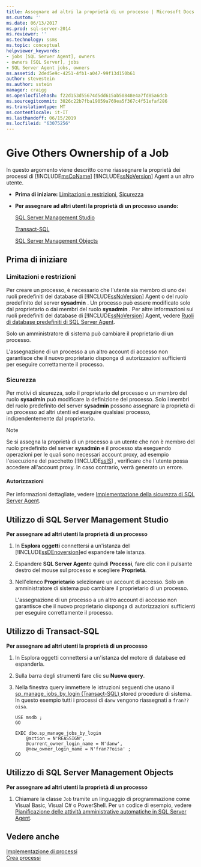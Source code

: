 ```yaml
---
title: Assegnare ad altri la proprietà di un processo | Microsoft Docs
ms.custom: ''
ms.date: 06/13/2017
ms.prod: sql-server-2014
ms.reviewer: ''
ms.technology: ssms
ms.topic: conceptual
helpviewer_keywords:
- jobs [SQL Server Agent], owners
- owners [SQL Server], jobs
- SQL Server Agent jobs, owners
ms.assetid: 2ded5e9c-4251-4fb1-a047-99f13d150b61
author: stevestein
ms.author: sstein
manager: craigg
ms.openlocfilehash: f22d153d55674d5dd615ab50848e4a7fd85a6dcb
ms.sourcegitcommit: 3026c22b7fba19059a769ea5f367c4f51efaf286
ms.translationtype: MT
ms.contentlocale: it-IT
ms.lasthandoff: 06/15/2019
ms.locfileid: "63075256"
---
```

# <a name="give-others-ownership-of-a-job"></a>Give Others Ownership of a Job
  In questo argomento viene descritto come riassegnare la proprietà dei processi di [!INCLUDE[msCoName](../../includes/msconame-md.md)] [!INCLUDE[ssNoVersion](../../includes/ssnoversion-md.md)] Agent a un altro utente.  
  
-   **Prima di iniziare:**  [Limitazioni e restrizioni](#Restrictions), [Sicurezza](#Security)  
  
-   **Per assegnare ad altri utenti la proprietà di un processo usando:**  
  
     [SQL Server Management Studio](#SSMSProc2)  
  
     [Transact-SQL](#TsqlProc2)  
  
     [SQL Server Management Objects](#SMOProc2)  
  
##  <a name="BeforeYouBegin"></a> Prima di iniziare  
  
###  <a name="Restrictions"></a> Limitazioni e restrizioni  
 Per creare un processo, è necessario che l'utente sia membro di uno dei ruoli predefiniti del database di [!INCLUDE[ssNoVersion](../../includes/ssnoversion-md.md)] Agent o del ruolo predefinito del server **sysadmin** . Un processo può essere modificato solo dal proprietario o dai membri del ruolo **sysadmin** . Per altre informazioni sui ruoli predefiniti del database di [!INCLUDE[ssNoVersion](../../includes/ssnoversion-md.md)] Agent, vedere [Ruoli di database predefiniti di SQL Server Agent](sql-server-agent-fixed-database-roles.md).  
  
 Solo un amministratore di sistema può cambiare il proprietario di un processo.  
  
 L'assegnazione di un processo a un altro account di accesso non garantisce che il nuovo proprietario disponga di autorizzazioni sufficienti per eseguire correttamente il processo.  
  
###  <a name="Security"></a> Sicurezza  
 Per motivi di sicurezza, solo il proprietario del processo o un membro del ruolo **sysadmin** può modificare la definizione del processo. Solo i membri del ruolo predefinito del server **sysadmin** possono assegnare la proprietà di un processo ad altri utenti ed eseguire qualsiasi processo, indipendentemente dal proprietario.  
  
> [!NOTE]  
>  Se si assegna la proprietà di un processo a un utente che non è membro del ruolo predefinito del server **sysadmin** e il processo sta eseguendo operazioni per le quali sono necessari account proxy, ad esempio l'esecuzione del pacchetto [!INCLUDE[ssIS](../../includes/ssis-md.md)] , verificare che l'utente possa accedere all'account proxy. In caso contrario, verrà generato un errore.  
  
####  <a name="Permissions"></a> Autorizzazioni  
 Per informazioni dettagliate, vedere [Implementazione della sicurezza di SQL Server Agent](implement-sql-server-agent-security.md).  
  
##  <a name="SSMSProc2"></a> Utilizzo di SQL Server Management Studio  
 **Per assegnare ad altri utenti la proprietà di un processo**  
  
1.  In **Esplora oggetti** connettersi a un'istanza del [!INCLUDE[ssDEnoversion](../../includes/ssdenoversion-md.md)]ed espandere tale istanza.  
  
2.  Espandere **SQL Server Agent**e quindi **Processi**, fare clic con il pulsante destro del mouse sul processo e scegliere **Proprietà**.  
  
3.  Nell'elenco **Proprietario** selezionare un account di accesso. Solo un amministratore di sistema può cambiare il proprietario di un processo.  
  
     L'assegnazione di un processo a un altro account di accesso non garantisce che il nuovo proprietario disponga di autorizzazioni sufficienti per eseguire correttamente il processo.  
  
##  <a name="TsqlProc2"></a> Utilizzo di Transact-SQL  
 **Per assegnare ad altri utenti la proprietà di un processo**  
  
1.  In Esplora oggetti connettersi a un'istanza del motore di database ed espanderla.  
  
2.  Sulla barra degli strumenti fare clic su **Nuova query**.  
  
3.  Nella finestra query immettere le istruzioni seguenti che usano il [sp_manage_jobs_by_login &#40;Transact-SQL&#41; ](/sql/relational-databases/system-stored-procedures/sp-manage-jobs-by-login-transact-sql) stored procedure di sistema. In questo esempio tutti i processi di `danw` vengono riassegnati a `fran??oisa`.  
  
    ```  
    USE msdb ;  
    GO  
  
    EXEC dbo.sp_manage_jobs_by_login  
        @action = N'REASSIGN',  
        @current_owner_login_name = N'danw',  
        @new_owner_login_name = N'fran??oisa' ;  
    GO  
    ```  
  
##  <a name="SMOProc2"></a> Utilizzo di SQL Server Management Objects  
 **Per assegnare ad altri utenti la proprietà di un processo**  
  
1.  Chiamare la classe `Job` tramite un linguaggio di programmazione come Visual Basic, Visual C# o PowerShell. Per un codice di esempio, vedere [Pianificazione delle attività amministrative automatiche in SQL Server Agent](sql-server-agent.md).  
  
## <a name="see-also"></a>Vedere anche  
 [Implementazione di processi](implement-jobs.md)   
 [Crea processi](create-jobs.md)  
  
  
